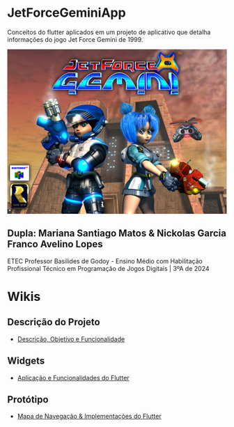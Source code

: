# JetForceGeminiApp
<p>Conceitos do flutter aplicados em um projeto de aplicativo que detalha informações do jogo Jet Force Gemini de 1999.</p>
<img src="imgs/jfg.png">

## Dupla: Mariana Santiago Matos & Nickolas Garcia Franco Avelino Lopes
<p>ETEC Professor Basilides de Godoy - Ensino Médio com Habilitação Profissional Técnico em Programação de Jogos Digitais | 3ºA de 2024</p>

# Wikis
## Descrição do Projeto
- [Descrição, Objetivo e Funcionalidade](https://github.com/MariSantiago0/JetForceGeminiApp/wiki/Descri%C3%A7%C3%A3o,-Objetivo-e-Funcionalidade)
## Widgets 
- [Aplicação e Funcionalidades do Flutter](https://github.com/MariSantiago0/JetForceGeminiApp/wiki/Aplica%C3%A7%C3%A3o-e-Funcionalidades-do-Flutter)
## Protótipo
- [Mapa de Navegação & Implementações do Flutter](https://github.com/MariSantiago0/JetForceGeminiApp/wiki/Mapa-de-Navega%C3%A7%C3%A3o-&-Aplica%C3%A7%C3%B5es-do-Flutter)




